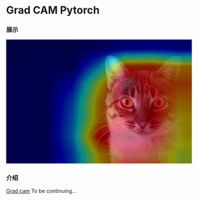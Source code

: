 # Grad CAM Pytorch

### 展示

![](./image/cam.jpg)

### 介绍
[Grad cam](https://arxiv.org/abs/1610.02391)
To be continuing...